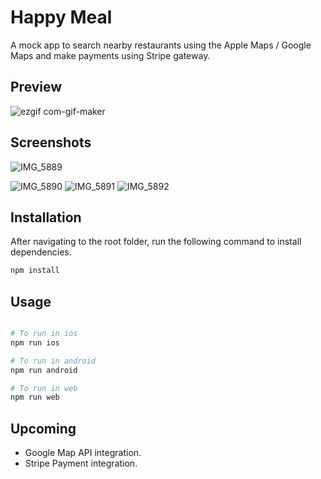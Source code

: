 # Happy Meal
A mock app to search nearby restaurants using the Apple Maps / Google Maps and make payments using Stripe gateway. 

## Preview 
![ezgif com-gif-maker](https://user-images.githubusercontent.com/25275596/171071769-8e618d9f-d5b4-4495-a230-4f5c518f0e6a.gif)


## Screenshots
![IMG_5889](https://user-images.githubusercontent.com/25275596/171136893-f6bceb16-d639-4ee0-b77f-84724ff77aba.PNG)

![IMG_5890](https://user-images.githubusercontent.com/25275596/171136923-7075b4cd-7eb5-47c8-a809-65a2e5355323.PNG)
![IMG_5891](https://user-images.githubusercontent.com/25275596/171137513-14774a9a-71e7-431b-8938-fbfcd39d4db9.PNG)
![IMG_5892](https://user-images.githubusercontent.com/25275596/171137611-f2fdb587-dcc7-4f3d-98ca-e4f8a07a201f.PNG)

## Installation

After navigating to the root folder, run the following command to install dependencies.

```bash
npm install
```


## Usage

```python

# To run in ios
npm run ios

# To run in android
npm run android

# To run in web
npm run web
```

## Upcoming
- Google Map API integration.
- Stripe Payment integration.
